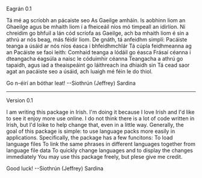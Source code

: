 ﻿Eagrán 0.1

Tá mé ag scríobh an pácaiste seo As Gaeilge amháin. Is aobhinn liom an Ghaeilge agus be mhaith liom í a fheiceáil níos mó timpeall an idirlíon. Ní chreidim go bhfuil a lán cód scríofa as Gaeilge, ach ba mhaith liom
é sin a athrú ar nós beag, más féidir liom.
De gnáth, tá anfeidhm simplí: Pacáiste teanga a úsáid ar nós níos éasca i bhfeidhmchlár 
Tá cúpla feidhmeanna ag an Pacáiste se faoi leith:
    Comhaid teanga a lódáil go éasca
    Frásaí céanna i dteangacha éagsúla a naisc le códuimhir céanna
    Teangacha a athrú go tapaidh, agus iad a theaispeáint go láithreach ina dhiaidh sin
Tá cead saor agat an pacáiste seo a úsáid, ach luaigh mé féin le do thiol.

Go n-éirí an bóthar leat! 
--Siothrún (Jeffrey) Sardina

------------------------------------------------------------------------------------------------------------------------------------------------------------------------------------------------------------------------

Version 0.1

I am writing this package in Irish. I'm doing it because I love Irish and I'd like to see it enjoy more use online. I do not think there is a lot of code written in Irish, but I'd loike to help change that, even in a little way.
Generally, the goal of this package is simple: to use language packs more easily in applications.
Specifically, the package has a few funcitons:
    To load language files
    To link the same phrases in different languages together from language file data
    To quickly change languages and to display the changes immediately
You may use this package freely, but plese give me credit.

Good luck!
--Siothrún (Jeffrey) Sardina